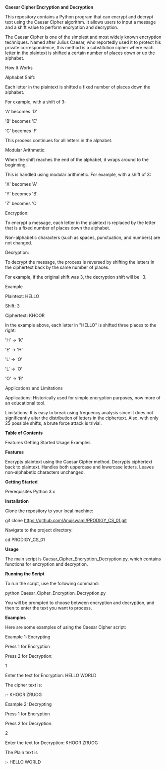 **Caesar Cipher Encryption and Decryption**


This repository contains a Python program that can encrypt and decrypt text using the Caesar Cipher algorithm. It allows users to input a message and a shift value to perform encryption and decryption.

The Caesar Cipher is one of the simplest and most widely known encryption techniques. Named after Julius Caesar, who reportedly used it to protect his private correspondence, this method is a substitution cipher where each letter in the plaintext is shifted a certain number of places down or up the alphabet.

How It Works


Alphabet Shift:


Each letter in the plaintext is shifted a fixed number of places down the alphabet.


For example, with a shift of 3:


'A' becomes 'D'


'B' becomes 'E'


'C' becomes 'F'


This process continues for all letters in the alphabet.


Modular Arithmetic:



When the shift reaches the end of the alphabet, it wraps around to the beginning.


This is handled using modular arithmetic. For example, with a shift of 3:


'X' becomes 'A'


'Y' becomes 'B'


'Z' becomes 'C'


Encryption:


To encrypt a message, each letter in the plaintext is replaced by the letter that is a fixed number of places down the alphabet.


Non-alphabetic characters (such as spaces, punctuation, and numbers) are not changed.


Decryption:


To decrypt the message, the process is reversed by shifting the letters in the ciphertext back by the same number of places.


For example, if the original shift was 3, the decryption shift will be -3.


Example


Plaintext: HELLO


Shift: 3


Ciphertext: KHOOR


In the example above, each letter in "HELLO" is shifted three places to the right:


'H' -> 'K'


'E' -> 'H'


'L' -> 'O'


'L' -> 'O'


'O' -> 'R'


Applications and Limitations


Applications: Historically used for simple encryption purposes, now more of an educational tool.


Limitations: It is easy to break using frequency analysis since it does not significantly alter the distribution of letters in the ciphertext. Also, with only 25 possible shifts, a brute force attack is trivial.



**Table of Contents**


Features
Getting Started
Usage
Examples

**Features**


Encrypts plaintext using the Caesar Cipher method.
Decrypts ciphertext back to plaintext.
Handles both uppercase and lowercase letters.
Leaves non-alphabetic characters unchanged.


**Getting Started**


Prerequisites
Python 3.x


**Installation**


Clone the repository to your local machine:


git clone https://github.com/Anujswami/PRODIGY_CS_01.git

Navigate to the project directory:


cd PRODIGY_CS_01


**Usage**


The main script is Caesar_Cipher_Encryption_Decryption.py, which contains functions for encryption and decryption.

**Running the Script**


To run the script, use the following command:


python Caesar_Cipher_Encryption_Decryption.py

You will be prompted to choose between encryption and decryption, and then to enter the text you want to process.

**Examples**


Here are some examples of using the Caesar Cipher script:

Example 1: Encrypting

Press 1 for Encryption


Press 2 for Decryption:


1


Enter the text for Encryption: HELLO WORLD


The cipher text is:


:- KHOOR ZRUOG


Example 2: Decrypting


Press 1 for Encryption


Press 2 for Decryption:


2


Enter the text for Decryption: KHOOR ZRUOG


The Plain text is


:- HELLO WORLD
